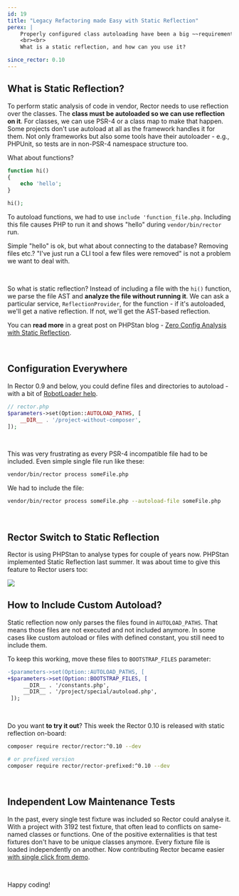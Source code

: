 ```yaml
---
id: 19
title: "Legacy Refactoring made Easy with Static Reflection"
perex: |
    Properly configured class autoloading have been a big ~~requirement~~ problem for many projects that do not use flawless PSR-4 autoload. It took two months of hard work of our team and Rector community, but we're here.
    <br><br>
    What is a static reflection, and how can you use it?

since_rector: 0.10
---
```


## What is Static Reflection?

To perform static analysis of code in vendor, Rector needs to use reflection over the classes. The **class must be autoloaded so we can use reflection on it**. For classes, we can use PSR-4 or a class map to make that happen. Some projects don't use autoload at all as the framework handles it for them. Not only frameworks but also some tools have their autoloader - e.g., PHPUnit, so tests are in non-PSR-4 namespace structure too.

What about functions?

```php
function hi()
{
    echo 'hello';
}

hi();
```

To autoload functions, we had to use `include 'function_file.php`. Including this file causes PHP to run it and shows "hello" during `vendor/bin/rector` run.

Simple "hello" is ok, but what about connecting to the database? Removing files etc.? "I've just run a CLI tool a few files were removed" is not a problem we want to deal with.

<br>

So what is static reflection? Instead of including a file with the `hi()` function, we parse the file AST and **analyze the file without running it**. We can ask a particular service, `ReflectionProvider`, for the function - if it's autoloaded, we'll get a native reflection. If not, we'll get the AST-based reflection.

You can **read more** in a great post on PHPStan blog - [Zero Config Analysis with Static Reflection](https://phpstan.org/blog/zero-config-analysis-with-static-reflection).

<br>

## Configuration Everywhere

In Rector 0.9 and below, you could define files and directories to autoload - with a bit of [RobotLoader help](https://tomasvotruba.com/blog/2020/06/08/drop-robot-loader-and-let-composer-deal-with-autoloading/).

```php
// rector.php
$parameters->set(Option::AUTOLOAD_PATHS, [
    __DIR__ . '/project-without-composer',
]);
```

<br>

This was very frustrating as every PSR-4 incompatible file had to be included. Even simple single file run like these:

```bash
vendor/bin/rector process someFile.php
```

We had to include the file:

```bash
vendor/bin/rector process someFile.php --autoload-file someFile.php
```


<br>

## Rector Switch to Static Reflection

Rector is using PHPStan to analyse types for couple of years now. PHPStan implemented Static Reflection last summer. It was about time to give this feature to Rector users too:

<a href="https://github.com/rectorphp/rector/pull/5665">
    <img src="https://user-images.githubusercontent.com/924196/111977050-9a4f0f00-8b02-11eb-8923-8acdfe362dbf.png" class="img-thumbnail">
</a>

<br>

## How to Include Custom Autoload?

Static reflection now only parses the files found in `AUTOLOAD_PATHS`. That means those files are not executed and not included anymore. In some cases like custom autoload or files with defined constant, you still need to include them.

To keep this working, move these files to `BOOTSTRAP_FILES` parameter:

```diff
-$parameters->set(Option::AUTOLOAD_PATHS, [
+$parameters->set(Option::BOOTSTRAP_FILES, [
     __DIR__ . '/constants.php',
     __DIR__ . '/project/special/autoload.php',
 ]);
```

<br>

Do you want **to try it out**? This week the Rector 0.10 is released with static reflection on-board:

```bash
composer require rector/rector:^0.10 --dev

# or prefixed version
composer require rector/rector-prefixed:^0.10 --dev
```

<br>

## Independent Low Maintenance Tests

In the past, every single test fixture was included so Rector could analyse it. With a project with 3192 test fixture, that often lead to conflicts on same-named classes or functions. One of the positive externalities is that test fixtures don't have to be unique classes anymore. Every fixture file is loaded independently on another. Now contributing Rector became easier [with single click from demo](https://getrector.com/demo).

<br>

Happy coding!
